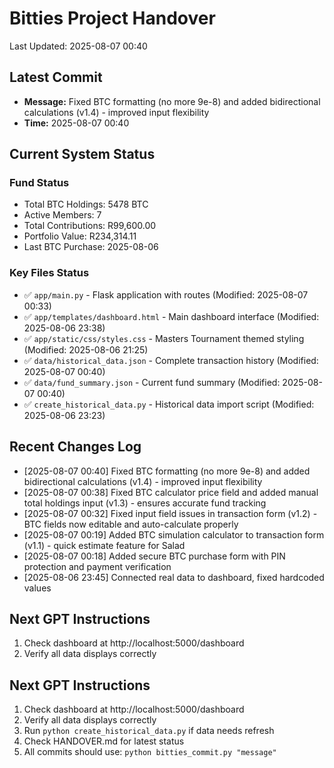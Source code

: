 # Bitties Project Handover
Last Updated: 2025-08-07 00:40

## Latest Commit
- **Message:** Fixed BTC formatting (no more 9e-8) and added bidirectional calculations (v1.4) - improved input flexibility
- **Time:** 2025-08-07 00:40

## Current System Status

### Fund Status
- Total BTC Holdings: 5478 BTC
- Active Members: 7
- Total Contributions: R99,600.00
- Portfolio Value: R234,314.11
- Last BTC Purchase: 2025-08-06

### Key Files Status
- ✅ `app/main.py` - Flask application with routes (Modified: 2025-08-07 00:33)
- ✅ `app/templates/dashboard.html` - Main dashboard interface (Modified: 2025-08-06 23:38)
- ✅ `app/static/css/styles.css` - Masters Tournament themed styling (Modified: 2025-08-06 21:25)
- ✅ `data/historical_data.json` - Complete transaction history (Modified: 2025-08-07 00:40)
- ✅ `data/fund_summary.json` - Current fund summary (Modified: 2025-08-07 00:40)
- ✅ `create_historical_data.py` - Historical data import script (Modified: 2025-08-06 23:23)

## Recent Changes Log
- [2025-08-07 00:40] Fixed BTC formatting (no more 9e-8) and added bidirectional calculations (v1.4) - improved input flexibility
- [2025-08-07 00:38] Fixed BTC calculator price field and added manual total holdings input (v1.3) - ensures accurate fund tracking
- [2025-08-07 00:32] Fixed input field issues in transaction form (v1.2) - BTC fields now editable and auto-calculate properly
- [2025-08-07 00:19] Added BTC simulation calculator to transaction form (v1.1) - quick estimate feature for Salad
- [2025-08-07 00:18] Added secure BTC purchase form with PIN protection and payment verification
- [2025-08-06 23:45] Connected real data to dashboard, fixed hardcoded values


## Next GPT Instructions
1. Check dashboard at http://localhost:5000/dashboard
2. Verify all data displays correctly

## Next GPT Instructions
1. Check dashboard at http://localhost:5000/dashboard
2. Verify all data displays correctly
3. Run `python create_historical_data.py` if data needs refresh
4. Check HANDOVER.md for latest status
5. All commits should use: `python bitties_commit.py "message"`
